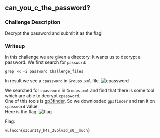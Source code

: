 ## can_you_c_the_password?

### Challenge Description
Decrypt the password and submit it as the flag!  
  
### Writeup

In this challenge we are given a directory. It wants us to decrypt a password. We first search for `password`:  
```
grep -R -i password Challenge_files
```
In result we see a `cpassword` in `Groups.xml` file. 
![cpassword](https://github.com/aahsani/VulnConCTF2020-Writeups/tree/master/Cryptography/can_you_c_the_password?/cpassword.png)  

We searched for `cpassword` in `Groups.xml` and find that there is some tool which are able to decrypt `cpassword`.  
One of this tools is [gp3finder](https://bitbucket.org/grimhacker/gpppfinder/downloads/). So we downloaded `gp3finder` and ran it on `cpassword` value.  
Here is the flag:
![flag](https://github.com/aahsani/VulnConCTF2020-Writeups/tree/master/Cryptography/can_you_c_the_password?/gp3finder.jpg)  

Flag:  
```
vulncon{s3cur1ty_h4s_3volv3d_s0__much}
```
